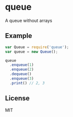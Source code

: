 
# queue

A queue without arrays

## Example

```js
var Queue = require('queue');
var queue = new Queue();

queue
  .enqueue(1)
  .enqueue(2)
  .dequeue()
  .enqueue(3)
  .print() // 2, 3
```

## License

MIT
